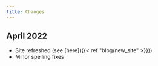```yaml
---
title: Changes
---
```

## April 2022
* Site refreshed (see [here]({{< ref "blog/new_site" >}}))
* Minor spelling fixes
